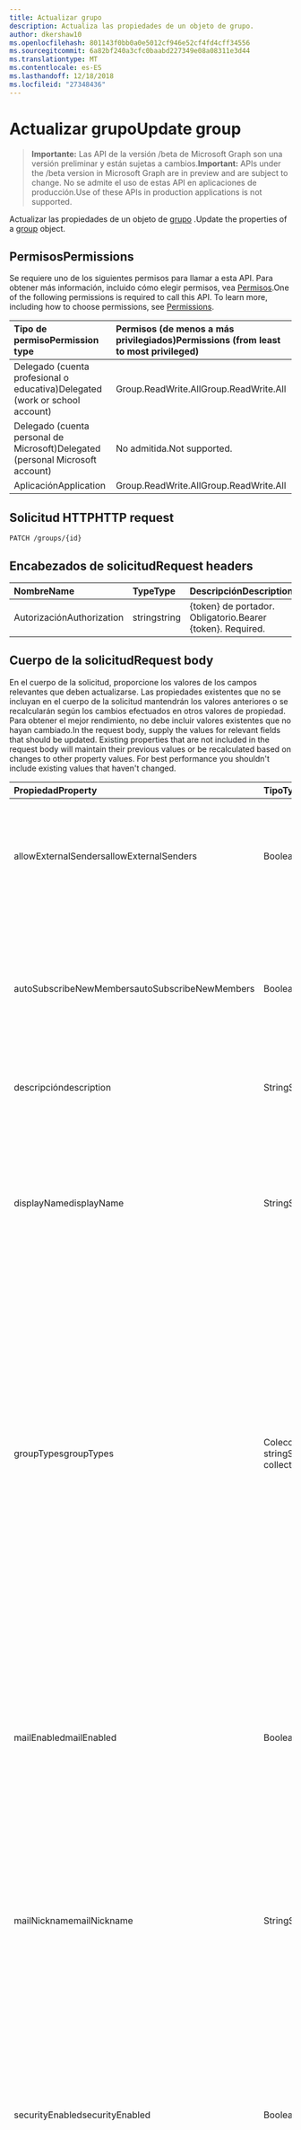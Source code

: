 ```yaml
---
title: Actualizar grupo
description: Actualiza las propiedades de un objeto de grupo.
author: dkershaw10
ms.openlocfilehash: 801143f0bb0a0e5012cf946e52cf4fd4cff34556
ms.sourcegitcommit: 6a82bf240a3cfc0baabd227349e08a08311e3d44
ms.translationtype: MT
ms.contentlocale: es-ES
ms.lasthandoff: 12/18/2018
ms.locfileid: "27348436"
---
```

# <a name="update-group"></a><span data-ttu-id="3bcc5-103">Actualizar grupo</span><span class="sxs-lookup"><span data-stu-id="3bcc5-103">Update group</span></span>

> <span data-ttu-id="3bcc5-104">**Importante:** Las API de la versión /beta de Microsoft Graph son una versión preliminar y están sujetas a cambios.</span><span class="sxs-lookup"><span data-stu-id="3bcc5-104">**Important:** APIs under the /beta version in Microsoft Graph are in preview and are subject to change.</span></span> <span data-ttu-id="3bcc5-105">No se admite el uso de estas API en aplicaciones de producción.</span><span class="sxs-lookup"><span data-stu-id="3bcc5-105">Use of these APIs in production applications is not supported.</span></span>

<span data-ttu-id="3bcc5-106">Actualizar las propiedades de un objeto de [grupo](../resources/group.md) .</span><span class="sxs-lookup"><span data-stu-id="3bcc5-106">Update the properties of a [group](../resources/group.md) object.</span></span>

## <a name="permissions"></a><span data-ttu-id="3bcc5-107">Permisos</span><span class="sxs-lookup"><span data-stu-id="3bcc5-107">Permissions</span></span>

<span data-ttu-id="3bcc5-p102">Se requiere uno de los siguientes permisos para llamar a esta API. Para obtener más información, incluido cómo elegir permisos, vea [Permisos](/graph/permissions-reference).</span><span class="sxs-lookup"><span data-stu-id="3bcc5-p102">One of the following permissions is required to call this API. To learn more, including how to choose permissions, see [Permissions](/graph/permissions-reference).</span></span>

|<span data-ttu-id="3bcc5-110">Tipo de permiso</span><span class="sxs-lookup"><span data-stu-id="3bcc5-110">Permission type</span></span>      | <span data-ttu-id="3bcc5-111">Permisos (de menos a más privilegiados)</span><span class="sxs-lookup"><span data-stu-id="3bcc5-111">Permissions (from least to most privileged)</span></span>              |
|:--------------------|:---------------------------------------------------------|
|<span data-ttu-id="3bcc5-112">Delegado (cuenta profesional o educativa)</span><span class="sxs-lookup"><span data-stu-id="3bcc5-112">Delegated (work or school account)</span></span> | <span data-ttu-id="3bcc5-113">Group.ReadWrite.All</span><span class="sxs-lookup"><span data-stu-id="3bcc5-113">Group.ReadWrite.All</span></span>    |
|<span data-ttu-id="3bcc5-114">Delegado (cuenta personal de Microsoft)</span><span class="sxs-lookup"><span data-stu-id="3bcc5-114">Delegated (personal Microsoft account)</span></span> | <span data-ttu-id="3bcc5-115">No admitida.</span><span class="sxs-lookup"><span data-stu-id="3bcc5-115">Not supported.</span></span>    |
|<span data-ttu-id="3bcc5-116">Aplicación</span><span class="sxs-lookup"><span data-stu-id="3bcc5-116">Application</span></span> | <span data-ttu-id="3bcc5-117">Group.ReadWrite.All</span><span class="sxs-lookup"><span data-stu-id="3bcc5-117">Group.ReadWrite.All</span></span> |

## <a name="http-request"></a><span data-ttu-id="3bcc5-118">Solicitud HTTP</span><span class="sxs-lookup"><span data-stu-id="3bcc5-118">HTTP request</span></span>

<!-- { "blockType": "ignored" } -->

```http
PATCH /groups/{id}
```

## <a name="request-headers"></a><span data-ttu-id="3bcc5-119">Encabezados de solicitud</span><span class="sxs-lookup"><span data-stu-id="3bcc5-119">Request headers</span></span>

| <span data-ttu-id="3bcc5-120">Nombre</span><span class="sxs-lookup"><span data-stu-id="3bcc5-120">Name</span></span>       | <span data-ttu-id="3bcc5-121">Type</span><span class="sxs-lookup"><span data-stu-id="3bcc5-121">Type</span></span> | <span data-ttu-id="3bcc5-122">Descripción</span><span class="sxs-lookup"><span data-stu-id="3bcc5-122">Description</span></span>|
|:-----------|:------|:----------|
| <span data-ttu-id="3bcc5-123">Autorización</span><span class="sxs-lookup"><span data-stu-id="3bcc5-123">Authorization</span></span>  | <span data-ttu-id="3bcc5-124">string</span><span class="sxs-lookup"><span data-stu-id="3bcc5-124">string</span></span>  | <span data-ttu-id="3bcc5-p103">{token} de portador. Obligatorio.</span><span class="sxs-lookup"><span data-stu-id="3bcc5-p103">Bearer {token}. Required.</span></span> |

## <a name="request-body"></a><span data-ttu-id="3bcc5-127">Cuerpo de la solicitud</span><span class="sxs-lookup"><span data-stu-id="3bcc5-127">Request body</span></span>

<span data-ttu-id="3bcc5-p104">En el cuerpo de la solicitud, proporcione los valores de los campos relevantes que deben actualizarse. Las propiedades existentes que no se incluyan en el cuerpo de la solicitud mantendrán los valores anteriores o se recalcularán según los cambios efectuados en otros valores de propiedad. Para obtener el mejor rendimiento, no debe incluir valores existentes que no hayan cambiado.</span><span class="sxs-lookup"><span data-stu-id="3bcc5-p104">In the request body, supply the values for relevant fields that should be updated. Existing properties that are not included in the request body will maintain their previous values or be recalculated based on changes to other property values. For best performance you shouldn't include existing values that haven't changed.</span></span>

| <span data-ttu-id="3bcc5-131">Propiedad</span><span class="sxs-lookup"><span data-stu-id="3bcc5-131">Property</span></span>   | <span data-ttu-id="3bcc5-132">Tipo</span><span class="sxs-lookup"><span data-stu-id="3bcc5-132">Type</span></span> |<span data-ttu-id="3bcc5-133">Descripción</span><span class="sxs-lookup"><span data-stu-id="3bcc5-133">Description</span></span>|
|:---------------|:--------|:----------|
|<span data-ttu-id="3bcc5-134">allowExternalSenders</span><span class="sxs-lookup"><span data-stu-id="3bcc5-134">allowExternalSenders</span></span>|<span data-ttu-id="3bcc5-135">Boolean</span><span class="sxs-lookup"><span data-stu-id="3bcc5-135">Boolean</span></span>|<span data-ttu-id="3bcc5-p105">El valor predeterminado es **false**. Indica si los usuarios externos a la organización pueden enviar mensajes al grupo.</span><span class="sxs-lookup"><span data-stu-id="3bcc5-p105">Default is **false**. Indicates if people external to the organization can send messages to the group.</span></span>|
|<span data-ttu-id="3bcc5-138">autoSubscribeNewMembers</span><span class="sxs-lookup"><span data-stu-id="3bcc5-138">autoSubscribeNewMembers</span></span>|<span data-ttu-id="3bcc5-139">Booleano</span><span class="sxs-lookup"><span data-stu-id="3bcc5-139">Boolean</span></span>|<span data-ttu-id="3bcc5-p106">El valor predeterminado es **false**. Indica si los miembros agregados al grupo se suscribirán de forma automática para recibir notificaciones por correo electrónico.</span><span class="sxs-lookup"><span data-stu-id="3bcc5-p106">Default is **false**. Indicates if new members added to the group will be auto-subscribed to receive email notifications.</span></span>|
|<span data-ttu-id="3bcc5-142">descripción</span><span class="sxs-lookup"><span data-stu-id="3bcc5-142">description</span></span>|<span data-ttu-id="3bcc5-143">String</span><span class="sxs-lookup"><span data-stu-id="3bcc5-143">String</span></span>|<span data-ttu-id="3bcc5-144">Una descripción opcional del grupo.</span><span class="sxs-lookup"><span data-stu-id="3bcc5-144">An optional description for the group.</span></span> |
|<span data-ttu-id="3bcc5-145">displayName</span><span class="sxs-lookup"><span data-stu-id="3bcc5-145">displayName</span></span>|<span data-ttu-id="3bcc5-146">String</span><span class="sxs-lookup"><span data-stu-id="3bcc5-146">String</span></span>|<span data-ttu-id="3bcc5-p107">El nombre para mostrar del grupo. Esta propiedad es necesaria cuando se crea un grupo y no se puede borrar durante las actualizaciones. Es compatible con $filter y $orderby.</span><span class="sxs-lookup"><span data-stu-id="3bcc5-p107">The display name for the group. This property is required when a group is created and it cannot be cleared during updates. Supports $filter and $orderby.</span></span>|
|<span data-ttu-id="3bcc5-150">groupTypes</span><span class="sxs-lookup"><span data-stu-id="3bcc5-150">groupTypes</span></span>|<span data-ttu-id="3bcc5-151">Colección string</span><span class="sxs-lookup"><span data-stu-id="3bcc5-151">String collection</span></span>|<span data-ttu-id="3bcc5-p108">Especifica el tipo de grupo que se va a crear. Los valores posibles son **Unified** para crear un grupo de Office 365 o **DynamicMembership** para grupos dinámicos.  Para los demás tipos de grupos, como los grupos con seguridad habilitada y los grupos de seguridad habilitados para correo electrónico, no establezca esta propiedad.</span><span class="sxs-lookup"><span data-stu-id="3bcc5-p108">Specifies the type of group to create. Possible values are **Unified** to create an Office 365 group, or **DynamicMembership** for dynamic groups.  For all other group types, like security-enabled groups and email-enabled security groups, do not set this property.</span></span>|
|<span data-ttu-id="3bcc5-155">mailEnabled</span><span class="sxs-lookup"><span data-stu-id="3bcc5-155">mailEnabled</span></span>|<span data-ttu-id="3bcc5-156">Boolean</span><span class="sxs-lookup"><span data-stu-id="3bcc5-156">Boolean</span></span>|<span data-ttu-id="3bcc5-p109">Especifica si el grupo está habilitado para correo. Si la propiedad **securityEnabled** también es **true**, el grupo es un grupo de seguridad habilitado para correo electrónico; en caso contrario, el grupo es un grupo de distribución de Microsoft Exchange.</span><span class="sxs-lookup"><span data-stu-id="3bcc5-p109">Specifies whether the group is mail-enabled. If the **securityEnabled** property is also **true**, the group is a mail-enabled security group; otherwise, the group is a Microsoft Exchange distribution group.</span></span>|
|<span data-ttu-id="3bcc5-159">mailNickname</span><span class="sxs-lookup"><span data-stu-id="3bcc5-159">mailNickname</span></span>|<span data-ttu-id="3bcc5-160">String</span><span class="sxs-lookup"><span data-stu-id="3bcc5-160">String</span></span>|<span data-ttu-id="3bcc5-p110">El alias de correo del grupo. Esta propiedad debe especificarse al crear un grupo. Es compatible con $filter.</span><span class="sxs-lookup"><span data-stu-id="3bcc5-p110">The mail alias for the group. This property must be specified when a group is created. Supports $filter.</span></span>|
|<span data-ttu-id="3bcc5-164">securityEnabled</span><span class="sxs-lookup"><span data-stu-id="3bcc5-164">securityEnabled</span></span>|<span data-ttu-id="3bcc5-165">Boolean</span><span class="sxs-lookup"><span data-stu-id="3bcc5-165">Boolean</span></span>|<span data-ttu-id="3bcc5-p111">Especifica si el grupo es un grupo de seguridad. Si la propiedad **mailEnabled** también es true, el grupo es un grupo de seguridad habilitado para correo electrónico; de lo contrario, es un grupo de seguridad. Debe ser **false** para grupos de Office 365. Es compatible con $filter.</span><span class="sxs-lookup"><span data-stu-id="3bcc5-p111">Specifies whether the group is a security group. If the **mailEnabled** property is also true, the group is a mail-enabled security group; otherwise it is a security group. Must be **false** for Office 365 groups. Supports $filter..</span></span>|
|<span data-ttu-id="3bcc5-170">visibility</span><span class="sxs-lookup"><span data-stu-id="3bcc5-170">visibility</span></span>|<span data-ttu-id="3bcc5-171">String</span><span class="sxs-lookup"><span data-stu-id="3bcc5-171">String</span></span>|<span data-ttu-id="3bcc5-p112">Especifica la visibilidad de un grupo de Office 365. Los valores posibles son: **Private**, **Public** o vacío (que se interpreta como **Public**).</span><span class="sxs-lookup"><span data-stu-id="3bcc5-p112">Specifies the visibility of an Office 365 group. Possible values are: **Private**, **Public**, or empty (which is interpreted as **Public**).</span></span>|

<span data-ttu-id="3bcc5-174">Puesto que el recurso de **grupo** admite [extensiones](/graph/extensibility-overview), puede usar el `PATCH` operación para agregar, actualizar o eliminar sus propios datos específicas de la aplicación en las propiedades personalizadas de una extensión en una instancia de **grupo** existente.</span><span class="sxs-lookup"><span data-stu-id="3bcc5-174">Since the **group** resource supports [extensions](/graph/extensibility-overview), you can use the `PATCH` operation to add, update, or delete your own app-specific data in custom properties of an extension in an existing **group** instance.</span></span>

> <span data-ttu-id="3bcc5-175">**Nota**:</span><span class="sxs-lookup"><span data-stu-id="3bcc5-175">**Note:**</span></span>
>
> - <span data-ttu-id="3bcc5-176">Puede actualizar **autoSubscribeNewMembers** especificándolo en su propia solicitud PATCH sin incluir el resto de propiedades de la tabla anterior.</span><span class="sxs-lookup"><span data-stu-id="3bcc5-176">You can update **autoSubscribeNewMembers** by specifying it in its own PATCH request, without including the other properties in the table above.</span></span>
> - <span data-ttu-id="3bcc5-p113">Solo un subconjunto de la API de grupo relativa a la administración de grupos básicos admite permisos delegados y de aplicación. Todos los demás miembros de la API de grupo, incluida la actualización **autoSubscribeNewMembers**, son compatible solo con los permisos delegados. Vea [problemas conocidos](https://developer.microsoft.com/graph/docs/overview/release_notes#group-permission-scopes) para obtener ejemplos.</span><span class="sxs-lookup"><span data-stu-id="3bcc5-p113">Only a subset of the group API pertaining to core group administration and management support application and delegated permissions. All other members of the group API, including updating  **autoSubscribeNewMembers**, support only delegated permissions. See [known issues](https://developer.microsoft.com/graph/docs/overview/release_notes#group-permission-scopes) for examples.</span></span>

## <a name="response"></a><span data-ttu-id="3bcc5-180">Respuesta</span><span class="sxs-lookup"><span data-stu-id="3bcc5-180">Response</span></span>

<span data-ttu-id="3bcc5-181">Si se ejecuta correctamente, este método devuelve un código de respuesta `204 No Content`.</span><span class="sxs-lookup"><span data-stu-id="3bcc5-181">If successful, this method returns a `204 No Content` response code.</span></span>

## <a name="example"></a><span data-ttu-id="3bcc5-182">Ejemplo</span><span class="sxs-lookup"><span data-stu-id="3bcc5-182">Example</span></span>

#### <a name="request"></a><span data-ttu-id="3bcc5-183">Solicitud</span><span class="sxs-lookup"><span data-stu-id="3bcc5-183">Request</span></span>

<span data-ttu-id="3bcc5-184">Aquí tiene un ejemplo de la solicitud.</span><span class="sxs-lookup"><span data-stu-id="3bcc5-184">The following is an example of the request.</span></span>
<!-- {
  "blockType": "request",
  "name": "update_group"
}-->

```http
PATCH https://graph.microsoft.com/beta/groups/{id}
Content-type: application/json
Content-length: 211

{
  "description": "description-value",
  "displayName": "displayName-value",
  "groupTypes": [
    "groupTypes-value"
  ],
  "mail": "mail-value",
  "mailEnabled": true,
  "mailNickname": "mailNickname-value"
}
```

#### <a name="response"></a><span data-ttu-id="3bcc5-185">Respuesta</span><span class="sxs-lookup"><span data-stu-id="3bcc5-185">Response</span></span>

<span data-ttu-id="3bcc5-186">Aquí tiene un ejemplo de la respuesta.</span><span class="sxs-lookup"><span data-stu-id="3bcc5-186">The following is an example of the response.</span></span>
<!-- {
  "blockType": "response",
  "truncated": true,
  "@odata.type": "microsoft.graph.group"
} -->

```http
HTTP/1.1 204 No Content
```

## <a name="see-also"></a><span data-ttu-id="3bcc5-187">Vea también</span><span class="sxs-lookup"><span data-stu-id="3bcc5-187">See also</span></span>

- [<span data-ttu-id="3bcc5-188">Agregar datos personalizados a los recursos mediante extensiones</span><span class="sxs-lookup"><span data-stu-id="3bcc5-188">Add custom data to resources using extensions</span></span>](/graph/extensibility-overview)
- [<span data-ttu-id="3bcc5-189">Agregar datos personalizados a usuarios mediante extensiones abiertas (versión preliminar)</span><span class="sxs-lookup"><span data-stu-id="3bcc5-189">Add custom data to users using open extensions (preview)</span></span>](/graph/extensibility-open-users)
- [<span data-ttu-id="3bcc5-190">Agregar datos personalizados a grupos mediante extensiones de esquema (versión preliminar)</span><span class="sxs-lookup"><span data-stu-id="3bcc5-190">Add custom data to groups using schema extensions (preview)</span></span>](/graph/extensibility-schema-groups)

<!-- uuid: 8fcb5dbc-d5aa-4681-8e31-b001d5168d79
2015-10-25 14:57:30 UTC -->
<!-- {
  "type": "#page.annotation",
  "description": "Update group",
  "keywords": "",
  "section": "documentation",
  "tocPath": ""
}-->

